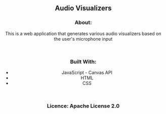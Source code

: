 <h2 align="center">Audio Visualizers</h2>


<h3 align="center">About: </h3>
<p align="center">This is a web application that generates various audio visualizers based on the user's microphone input</p>
<br />

<h3 align="center">Built With: </h3>

<ul align="center">
  <li>JavaScript - Canvas API</li>
  <li>HTML</li>
  <li>CSS</li>
</ul>

<br />

<h3 align="center">Licence: Apache License 2.0</h3>
